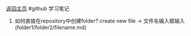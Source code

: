 [返回主页](../index.md)
#github 学习笔记
1. 如何直接在repository中创建folder?
create new file -> 文件名输入框输入(folder1/folder2/filename.md)
